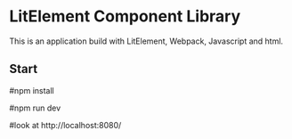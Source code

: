 # LitElement Component Library

This is an application build with LitElement, Webpack, Javascript and html.

## Start 
#npm install

#npm run dev

#look at http://localhost:8080/
